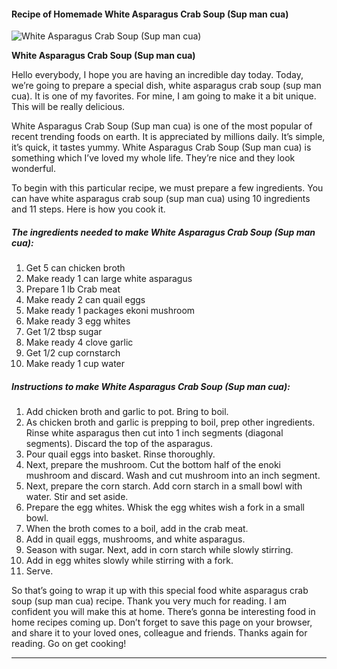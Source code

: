             

#### Recipe of Homemade White Asparagus Crab Soup (Sup man cua)

![White Asparagus Crab Soup (Sup man cua)](https://img-global.cpcdn.com/recipes/5472933348114432/751x532cq70/white-asparagus-crab-soup-sup-man-cua-recipe-main-photo.jpg)

**White Asparagus Crab Soup (Sup man cua)**

Hello everybody, I hope you are having an incredible day today. Today, we’re going to prepare a special dish, white asparagus crab soup (sup man cua). It is one of my favorites. For mine, I am going to make it a bit unique. This will be really delicious.

White Asparagus Crab Soup (Sup man cua) is one of the most popular of recent trending foods on earth. It is appreciated by millions daily. It’s simple, it’s quick, it tastes yummy. White Asparagus Crab Soup (Sup man cua) is something which I’ve loved my whole life. They’re nice and they look wonderful.

To begin with this particular recipe, we must prepare a few ingredients. You can have white asparagus crab soup (sup man cua) using 10 ingredients and 11 steps. Here is how you cook it.

##### The ingredients needed to make White Asparagus Crab Soup (Sup man cua):

1.  Get 5 can chicken broth
2.  Make ready 1 can large white asparagus
3.  Prepare 1 lb Crab meat
4.  Make ready 2 can quail eggs
5.  Make ready 1 packages ekoni mushroom
6.  Make ready 3 egg whites
7.  Get 1/2 tbsp sugar
8.  Make ready 4 clove garlic
9.  Get 1/2 cup cornstarch
10.  Make ready 1 cup water

##### Instructions to make White Asparagus Crab Soup (Sup man cua):

1.  Add chicken broth and garlic to pot. Bring to boil.
2.  As chicken broth and garlic is prepping to boil, prep other ingredients. Rinse white asparagus then cut into 1 inch segments (diagonal segments). Discard the top of the asparagus.
3.  Pour quail eggs into basket. Rinse thoroughly.
4.  Next, prepare the mushroom. Cut the bottom half of the enoki mushroom and discard. Wash and cut mushroom into an inch segment.
5.  Next, prepare the corn starch. Add corn starch in a small bowl with water. Stir and set aside.
6.  Prepare the egg whites. Whisk the egg whites wish a fork in a small bowl.
7.  When the broth comes to a boil, add in the crab meat.
8.  Add in quail eggs, mushrooms, and white asparagus.
9.  Season with sugar. Next, add in corn starch while slowly stirring.
10.  Add in egg whites slowly while stirring with a fork.
11.  Serve.

So that’s going to wrap it up with this special food white asparagus crab soup (sup man cua) recipe. Thank you very much for reading. I am confident you will make this at home. There’s gonna be interesting food in home recipes coming up. Don’t forget to save this page on your browser, and share it to your loved ones, colleague and friends. Thanks again for reading. Go on get cooking!

* * *